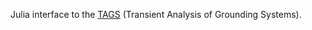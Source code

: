 Julia interface to the [TAGS](https://github.com/pedrohnv/transient-analysis-grounding-systems) (Transient Analysis of Grounding Systems).
